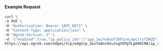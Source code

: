 <!-- Code generated for API Clients. DO NOT EDIT. -->

#### Example Request

```bash
curl \
-X PUT \
-H "Authorization: Bearer {API_KEY}" \
-H "Content-Type: application/json" \
-H "Ngrok-Version: 2" \
-d '{"enabled":true,"ip_policy_ids":["ipp_2wiYo8uUf3DF1onL4pcltsTZWZD"]}' \
https://api.ngrok.com/edges/tcp/edgtcp_2wiYo8ns9nuJvgX5PpTLg04OCMA/ip_restriction
```
